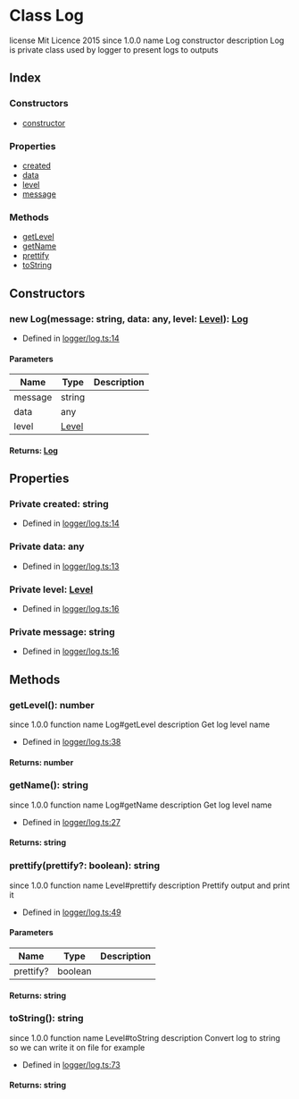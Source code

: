 # Class Log
 license Mit Licence 2015 since 1.0.0 name Log constructor  description 
Log is private class used by logger to present logs to outputs


## Index

### Constructors
* [constructor](_logger_log_.log.md#constructor)

### Properties
* [created](_logger_log_.log.md#created)
* [data](_logger_log_.log.md#data)
* [level](_logger_log_.log.md#level)
* [message](_logger_log_.log.md#message)

### Methods
* [getLevel](_logger_log_.log.md#getlevel)
* [getName](_logger_log_.log.md#getname)
* [prettify](_logger_log_.log.md#prettify)
* [toString](_logger_log_.log.md#tostring)

## Constructors

### new Log(message: string, data: any, level: [Level](_logger_level_.level.md)): [Log](_logger_log_.log.md)
  
* Defined in [logger/log.ts:14](https://github.com/igorzg/typeix/blob/master/src/logger/log.ts#L14)


#### Parameters

| Name | Type | Description |
| ---- | ---- | ---- |
| message | string|  |
| data | any|  |
| level | [Level](_logger_level_.level.md)|  |

#### Returns: [Log](_logger_log_.log.md)

## Properties

### Private created: string

* Defined in [logger/log.ts:14](https://github.com/igorzg/typeix/blob/master/src/logger/log.ts#L14)


### Private data: any

* Defined in [logger/log.ts:13](https://github.com/igorzg/typeix/blob/master/src/logger/log.ts#L13)


### Private level: [Level](_logger_level_.level.md)

* Defined in [logger/log.ts:16](https://github.com/igorzg/typeix/blob/master/src/logger/log.ts#L16)


### Private message: string

* Defined in [logger/log.ts:16](https://github.com/igorzg/typeix/blob/master/src/logger/log.ts#L16)


## Methods

### getLevel(): number
 since 1.0.0 function  name Log#getLevel
 description 
Get log level name
  
* Defined in [logger/log.ts:38](https://github.com/igorzg/typeix/blob/master/src/logger/log.ts#L38)

#### Returns: number

### getName(): string
 since 1.0.0 function  name Log#getName
 description 
Get log level name
  
* Defined in [logger/log.ts:27](https://github.com/igorzg/typeix/blob/master/src/logger/log.ts#L27)

#### Returns: string

### prettify(prettify?: boolean): string
 since 1.0.0 function  name Level#prettify
 description 
Prettify output and print it
  
* Defined in [logger/log.ts:49](https://github.com/igorzg/typeix/blob/master/src/logger/log.ts#L49)


#### Parameters

| Name | Type | Description |
| ---- | ---- | ---- |
| prettify? | boolean|  |

#### Returns: string

### toString(): string
 since 1.0.0 function  name Level#toString
 description 
Convert log to string so we can write it on file for example
  
* Defined in [logger/log.ts:73](https://github.com/igorzg/typeix/blob/master/src/logger/log.ts#L73)

#### Returns: string

